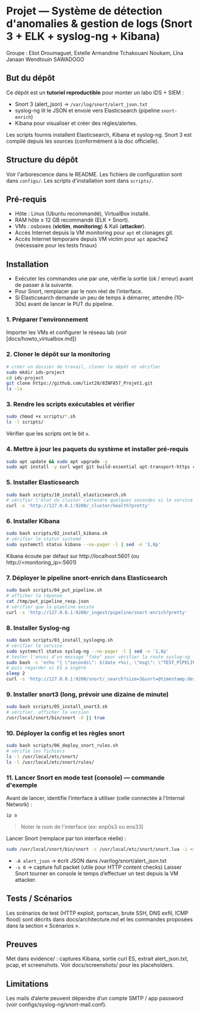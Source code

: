 # Projet — Système de détection d'anomalies & gestion de logs (Snort 3 + ELK + syslog-ng + Kibana)

Groupe : Eliot Droumaguet, Estelle Armandine Tchakouani Noukam, Lîna Janaan Wendtouin SAWADOGO

## But du dépôt
Ce dépôt est un **tutoriel reproductible** pour monter un labo IDS + SIEM :  
- Snort 3 (alert_json) → `/var/log/snort/alert_json.txt`  
- syslog-ng lit le JSON et envoie vers Elasticsearch (pipeline `snort-enrich`)  
- Kibana pour visualiser et créer des règles/alertes.

Les scripts fournis installent Elasticsearch, Kibana et syslog-ng. Snort 3 est compilé depuis les sources (conformément à la doc officielle).

## Structure du dépôt
Voir l'arborescence dans le README. Les fichiers de configuration sont dans `configs/`. Les scripts d'installation sont dans `scripts/`.

## Pré-requis
- Hôte : Linux (Ubuntu recommandé), VirtualBox installé.
- RAM hôte ≥ 12 GB recommandé (ELK + Snort).
- VMs : osboxes (**victim**, **monitoring**) & Kali (**attacker**).
- Accès Internet depuis la VM monitoring pour `apt` et clonages git.
- Accès Internet temporaire depuis VM victim pour `apt` apache2 (nécessaire pour les tests finaux)

## Installation
- Exécuter les commandes une par une, vérifie la sortie (ok / erreur) avant de passer à la suivante.  
- Pour Snort, remplacer <interface> par le nom réel de l’interface.  
- Si Elasticsearch demande un peu de temps à démarrer, attendre (10–30s) avant de lancer le PUT du pipeline.  

### 1. Préparer l'environnement 
Importer les VMs et configurer le réseau lab (voir [docs/howto_virtualbox.md])

### 2. Cloner le dépôt sur la monitoring
```bash
# créer un dossier de travail, cloner le dépôt et vérifier
sudo mkdir ids-project
cd ids-project
git clone https://github.com/lixt28/8INF857_Projet1.git
ls -la
```

### 3. Rendre les scripts exécutables et vérifier
```bash
sudo chmod +x scripts/*.sh
ls -l scripts/
```
Vérifier que les scripts ont le bit `x`.

### 4. Mettre à jour les paquets du système et installer pré-requis
```bash
sudo apt update && sudo apt upgrade -y
sudo apt install -y curl wget git build-essential apt-transport-https ca-certificates gnupg
```

### 5. Installer Elasticsearch
```bash
sudo bash scripts/10_install_elasticsearch.sh
# vérifier l'état du cluster (attendre quelques secondes si le service démarre)
curl -s 'http://127.0.0.1:9200/_cluster/health?pretty'
```

### 6. Installer Kibana
```bash
sudo bash scripts/02_install_kibana.sh
# vérifier le statut systemd
sudo systemctl status kibana --no-pager -l | sed -n '1,8p'
```
Kibana écoute par défaut sur http://localhost:5601 (ou http://<monitoring_ip>:5601)

### 7. Déployer le pipeline snort-enrich dans Elasticsearch
```bash
sudo bash scripts/04_put_pipeline.sh
# afficher la réponse
cat /tmp/put_pipeline_resp.json
# vérifier que la pipeline existe
curl -s 'http://127.0.0.1:9200/_ingest/pipeline/snort-enrich?pretty'
```

### 8. Installer Syslog-ng
```bash
sudo bash scripts/03_install_syslogng.sh
# vérifier le service
sudo systemctl status syslog-ng --no-pager -l | sed -n '1,8p'
# tester l'envoi d'un message "fake" pour vérifier la route syslog-ng -> ES :
sudo bash -c 'echo "{ \"seconds\": $(date +%s), \"msg\": \"TEST_PIPELINE\", \"rule\": \"0:0:0\" }" >> /var/log/snort/alert_json.txt'
# puis regarder si ES a ingéré
sleep 2
curl -s 'http://127.0.0.1:9200/snort/_search?size=3&sort=@timestamp:desc&pretty'
```

### 9. Installer snort3 (long, prévoir une dizaine de minute)
```bash
sudo bash scripts/05_install_snort3.sh
# vérifier, afficher la version
/usr/local/snort/bin/snort -V || true
```

### 10. Déployer la config et les règles snort
```bash
sudo bash scripts/06_deploy_snort_rules.sh
# vérifie les fichiers
ls -l /usr/local/etc/snort/
ls -l /usr/local/etc/snort/rules/
```

### 11. Lancer Snort en mode test (console) — commande d'exemple
Avant de lancer, identifie l’interface à utiliser (celle connectée à l'Internal Network) :
```bash
ip a
```
> Noter le nom de l'interface (ex: enp0s3 ou ens33)

Lancer Snort (remplace <interface> par ton interface réelle) :
```bash
sudo /usr/local/snort/bin/snort -c /usr/local/etc/snort/snort.lua -i <interface> -A alert_json -l /var/log/snort -k none -s 0
```
- `-A alert_json` → écrit JSON dans /var/log/snort/alert_json.txt
- `-s 0` → capture full packet (utile pour HTTP content checks)
Laisser Snort tourner en console le temps d’effectuer un test depuis la VM attacker.


## Tests / Scénarios
Les scénarios de test (HTTP exploit, portscan, brute SSH, DNS exfil, ICMP flood) sont décrits dans docs/architecture.md et les commandes proposées dans la section « Scénarios ».

## Preuves
Met dans evidence/ : captures Kibana, sortie curl ES, extrait alert_json.txt, pcap, et screenshots. Voir docs/screenshots/ pour les placeholders.

## Limitations
Les mails d’alerte peuvent dépendre d’un compte SMTP / app password (voir configs/syslog-ng/snort-mail.conf).


   
